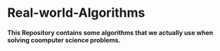# Real-world-Algorithms

#### This Repository contains some algorithms that we actually use when solving coomputer science problems.

